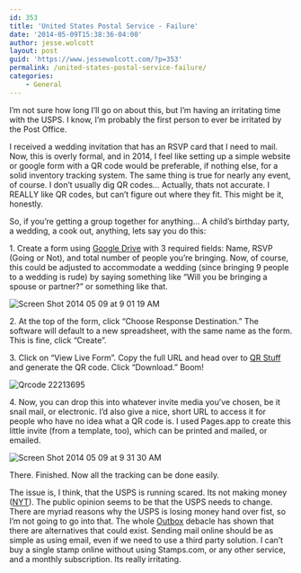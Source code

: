 ```yaml
---
id: 353
title: 'United States Postal Service - Failure'
date: '2014-05-09T15:38:36-04:00'
author: jesse.wolcott
layout: post
guid: 'https://www.jessewolcott.com/?p=353'
permalink: /united-states-postal-service-failure/
categories:
    - General
---
```


I’m not sure how long I’ll go on about this, but I’m having an irritating time with the USPS. I know, I’m probably the first person to ever be irritated by the Post Office.

I received a wedding invitation that has an RSVP card that I need to mail. Now, this is overly formal, and in 2014, I feel like setting up a simple website or google form with a QR code would be preferable, if nothing else, for a solid inventory tracking system. The same thing is true for nearly any event, of course. I don’t usually dig QR codes… Actually, thats not accurate. I REALLY like QR codes, but can’t figure out where they fit. This might be it, honestly.

So, if you’re getting a group together for anything… A child’s birthday party, a wedding, a cook out, anything, lets say you do this:

1\. Create a form using [Google Drive](http://drive.google.com) with 3 required fields: Name, RSVP (Going or Not), and total number of people you’re bringing. Now, of course, this could be adjusted to accommodate a wedding (since bringing 9 people to a wedding is rude) by saying something like “Will you be bringing a spouse or partner?” or something like that.

![Screen Shot 2014 05 09 at 9 01 19 AM](https://www.jessewolcott.com/wp-content/uploads/2014/05/Screen-Shot-2014-05-09-at-9.01.19-AM.png "Screen Shot 2014-05-09 at 9.01.19 AM.png")

2\. At the top of the form, click “Choose Response Destination.” The software will default to a new spreadsheet, with the same name as the form. This is fine, click “Create”.

3\. Click on “View Live Form”. Copy the full URL and head over to [QR Stuff ](http://www.qrstuff.com) and generate the QR code. Click “Download.” Boom!

![Qrcode 22213695](https://www.jessewolcott.com/wp-content/uploads/2014/05/qrcode.22213695.png "qrcode.22213695.png")

4\. Now, you can drop this into whatever invite media you’ve chosen, be it snail mail, or electronic. I’d also give a nice, short URL to access it for people who have no idea what a QR code is. I used Pages.app to create this little invite (from a template, too), which can be printed and mailed, or emailed.

![Screen Shot 2014 05 09 at 9 31 30 AM](https://www.jessewolcott.com/wp-content/uploads/2014/05/Screen-Shot-2014-05-09-at-9.31.30-AM.png "Screen Shot 2014-05-09 at 9.31.30 AM.png")

There. Finished. Now all the tracking can be done easily.

The issue is, I think, that the USPS is running scared. Its not making money ([NYT](http://www.nytimes.com/2013/08/10/us/post-office-loss-declines-in-third-quarter.html?_r=0)). The public opinion seems to be that the USPS needs to change. There are myriad reasons why the USPS is losing money hand over fist, so I’m not going to go into that. The whole [Outbox](http://blog.outboxmail.com/) debacle has shown that there are alternatives that could exist. Sending mail online should be as simple as using email, even if we need to use a third party solution. I can’t buy a single stamp online without using Stamps.com, or any other service, and a monthly subscription. Its really irritating.